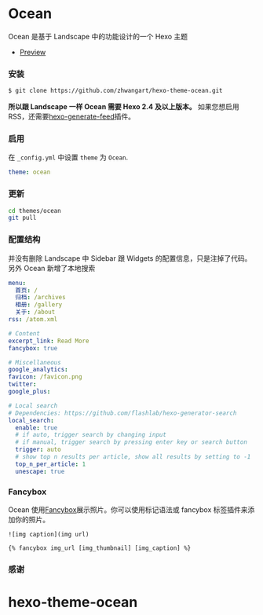 # Ocean

Ocean 是基于 Landscape 中的功能设计的一个 Hexo 主题

- [Preview](https://zhwangart.github.io)

### 安装

``` bash
$ git clone https://github.com/zhwangart/hexo-theme-ocean.git
```

**所以跟 Landscape 一样 Ocean 需要 Hexo 2.4 及以上版本。** 如果您想启用RSS，还需要[hexo-generate-feed]插件。

### 启用

在 `_config.yml` 中设置 `theme` 为 `Ocean`.

``` yml
theme: ocean
```

### 更新

``` bash
cd themes/ocean
git pull
```

### 配置结构

并没有删除 Landscape 中 Sidebar 跟 Widgets 的配置信息，只是注掉了代码。另外 Ocean 新增了本地搜索

``` yml
menu:
  首页: /
  归档: /archives
  相册: /gallery
  关于: /about
rss: /atom.xml

# Content
excerpt_link: Read More
fancybox: true

# Miscellaneous
google_analytics:
favicon: /favicon.png
twitter:
google_plus:

# Local search
# Dependencies: https://github.com/flashlab/hexo-generator-search
local_search:
  enable: true
  # if auto, trigger search by changing input
  # if manual, trigger search by pressing enter key or search button
  trigger: auto
  # show top n results per article, show all results by setting to -1
  top_n_per_article: 1
  unescape: true
```

### Fancybox

Ocean 使用[Fancybox]展示照片。你可以使用标记语法或 fancybox 标签插件来添加你的照片。

```
![img caption](img url)

{% fancybox img_url [img_thumbnail] [img_caption] %}
```

### 感谢

[Hexo]: https://hexo.io/
[Landscape]: https://hexojs.github.io/hexo-theme-landscape/
[Fancybox]: http://fancyapps.com/fancybox/
[Grunt]: http://gruntjs.com/
[hexo-generate-feed]: https://github.com/hexojs/hexo-generator-feed
# hexo-theme-ocean
